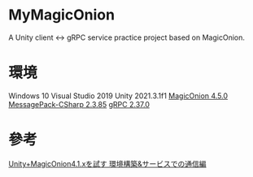 # MyMagicOnion
A Unity client <->  gRPC service practice project based on MagicOnion.

# 環境
Windows 10
Visual Studio 2019
Unity 2021.3.1f1
[MagicOnion 4.5.0](https://github.com/Cysharp/MagicOnion#requirements)
[MessagePack-CSharp 2.3.85](https://github.com/neuecc/MessagePack-CSharp/releases/tag/v2.3.85)
[gRPC 2.37.0](https://packages.grpc.io/archive/2021/02/6102f67adeccb95afb32c2cef4198e50a5d77ee0-e2604501-c4b3-453d-bd11-fb9374a2fed8/index.xml)

# 參考
[Unity+MagicOnion4.1.xを試す 環境構築&サービスでの通信編](https://zenn.dev/hrs/articles/magiconion-v4-1-x-unity-service)

